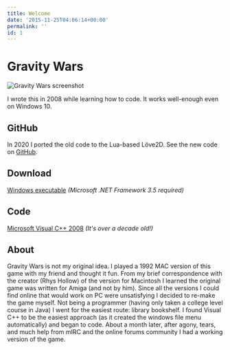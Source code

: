 ```yaml
---
title: Welcome
date: '2015-11-25T04:06:14+00:00'
permalink: ''
id: 1
---
```


# Gravity Wars

<img src="/img/gallery/gravity-wars.jpg" style="max-width: 100%" alt="Gravity Wars screenshot">

I wrote this in 2008 while learning how to code. It works well-enough even on Windows 10.

## GitHub

In 2020 I ported the old code to the Lua-based Löve2D. See the new code on [GitHub](https://github.com/whyboris/Gravity-Wars).

## Download

[Windows executable](/gravitywars0.991.exe) _(Microsoft .NET Framework 3.5 required)_

## Code

[Microsoft Visual C++ 2008](/gravitywars0.988.zip) _(It's over a decade old!)_

## About

Gravity Wars is not my original idea. I played a 1992 MAC version of this game with my friend and thought it fun. From my brief correspondence with the creator (Rhys Hollow) of the version for Macintosh I learned the original game was written for Amiga (and not by him). Since all the versions I could find online that would work on PC were unsatisfying I decided to re-make the game myself. Not being a programmer (having only taken a college level course in Java) I went for the easiest route: library bookshelf. I found Visual C++ to be the easiest approach (as it created the windows file menu automatically) and began to code. About a month later, after agony, tears, and much help from mIRC and the online forums community I had a working version of the game.
